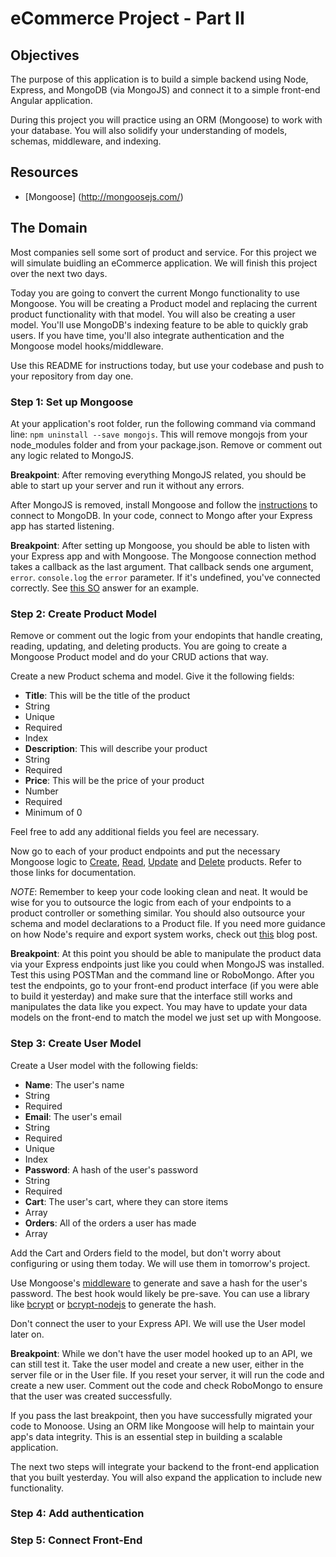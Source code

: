 eCommerce Project - Part II
=================

## Objectives

The purpose of this application is to build a simple backend using Node, Express, and MongoDB (via MongoJS) and connect it to a simple front-end Angular application.

During this project you will practice using an ORM (Mongoose) to work with your database.  You will also solidify your understanding of models, schemas, middleware, and indexing.

## Resources
* [Mongoose] (http://mongoosejs.com/)

## The Domain

Most companies sell some sort of product and service. For this project we will simulate buidling an eCommerce application. We will finish this project over the next two days.

Today you are going to convert the current Mongo functionality to use Mongoose.  You will be creating a Product model and replacing the current product functionality with that model.  You will also be creating a user model.  You'll use MongoDB's indexing feature to be able to quickly grab users. If you have time, you'll also integrate authentication and the Mongoose model hooks/middleware.

Use this README for instructions today, but use your codebase and push to your repository from day one.

### Step 1: Set up Mongoose

At your application's root folder, run the following command via command line: `npm uninstall --save mongojs`.  This will remove mongojs from your node_modules folder and from your package.json.  Remove or comment out any logic related to MongoJS.

**Breakpoint**: After removing everything MongoJS related, you should be able to start up your server and run it without any errors.

After MongoJS is removed, install Mongoose and follow the [instructions](http://mongoosejs.com/docs/connections.html) to connect to MongoDB.  In your code, connect to Mongo after your Express app has started listening.

**Breakpoint**: After setting up Mongoose, you should be able to listen with your Express app and with Mongoose.  The Mongoose connection method takes a callback as the last argument.  That callback sends one argument, `error`.  `console.log` the `error` parameter.  If it's undefined, you've connected correctly. See [this SO](http://stackoverflow.com/questions/6676499/is-there-a-mongoose-connect-error-callback) answer for an example.


### Step 2: Create Product Model

Remove or comment out the logic from your endopints that handle creating, reading, updating, and deleting products.  You are going to create a Mongoose Product model and do your CRUD actions that way.

Create a new Product schema and model.  Give it the following fields:

 - **Title**: This will be the title of the product
  - String
  - Unique
  - Required
  - Index
 - **Description**: This will describe your product
  - String
  - Required
 - **Price**: This will be the price of your product
  - Number
  - Required
  - Minimum of 0

Feel free to add any additional fields you feel are necessary.

Now go to each of your product endpoints and put the necessary Mongoose logic to [Create](http://mongoosejs.com/docs/api.html#model_Model.create), [Read](http://mongoosejs.com/docs/api.html#model_Model.find), [Update](http://mongoosejs.com/docs/api.html#model_Model.update) and [Delete](http://mongoosejs.com/docs/api.html#model_Model.remove) products. Refer to those links for documentation.

*NOTE*: Remember to keep your code looking clean and neat.  It would be wise for you to outsource the logic from each of your endpoints to a product controller or something similar.  You should also outsource your schema and model declarations to a Product file.  If you need more guidance on how Node's require and export system works, check out [this](http://openmymind.net/2012/2/3/Node-Require-and-Exports/) blog post.

**Breakpoint**: At this point you should be able to manipulate the product data via your Express endpoints just like you could when MongoJS was installed.  Test this using POSTMan and the command line or RoboMongo.  After you test the endpoints, go to your front-end product interface (if you were able to build it yesterday) and make sure that the interface still works and manipulates the data like you expect. You may have to update your data models on the front-end to match the model we just set up with Mongoose.

### Step 3: Create User Model

Create a User model with the following fields:

 - **Name**: The user's name
  - String
  - Required
 - **Email**: The user's email
  - String
  - Required
  - Unique
  - Index
 - **Password**: A hash of the user's password
  - String
  - Required
 - **Cart**: The user's cart, where they can store items
  - Array
 - **Orders**: All of the orders a user has made
  - Array

Add the Cart and Orders field to the model, but don't worry about configuring or using them today.  We will use them in tomorrow's project.

Use Mongoose's [middleware](http://mongoosejs.com/docs/middleware.html) to generate and save a hash for the user's password. The best hook would likely be pre-save.  You can use a library like [bcrypt](https://www.npmjs.com/package/bcrypt) or [bcrypt-nodejs](https://www.npmjs.com/package/bcrypt-nodejs) to generate the hash.

Don't connect the user to your Express API.  We will use the User model later on.

**Breakpoint**:  While we don't have the user model hooked up to an API, we can still test it.  Take the user model and create a new user, either in the server file or in the User file.  If you reset your server, it will run the code and create a new user.  Comment out the code and check RoboMongo to ensure that the user was created successfully.

If you pass the last breakpoint, then you have successfully migrated your code to Monoose.  Using an ORM like Mongoose will help to maintain your app's data integrity.  This is an essential step in building a scalable application.

The next two steps will integrate your backend to the front-end application that you built yesterday.  You will also expand the application to include new functionality.

### Step 4: Add authentication



### Step 5: Connect Front-End

